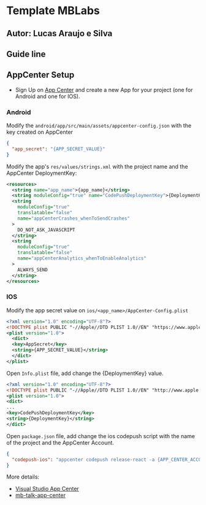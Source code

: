 # Template MBLabs

## Autor: Lucas Araujo e Silva

## Guide line

## AppCenter Setup
- Sign Up on [App Center](https://appcenter.ms/) and create a new App for your project (one for Android and one for IOS).

### Android
Modify the `android/app/src/main/assets/appcenter-config.json` with the key created on AppCenter
```json
{
  "app_secret": "{APP_SECRET_VALUE}"
}
```
Modify the app's `res/values/strings.xml` with the project name and the AppCenter DeploymentKey:

```xml
<resources>
  <string name="app_name">{app_name}</string>
  <string moduleConfig="true" name="CodePushDeploymentKey">{DeploymentKey}</string>
  <string
    moduleConfig="true"
    translatable="false"
    name="appCenterCrashes_whenToSendCrashes"
  >
    DO_NOT_ASK_JAVASCRIPT
  </string>
  <string
    moduleConfig="true"
    translatable="false"
    name="appCenterAnalytics_whenToEnableAnalytics"
  >
    ALWAYS_SEND
  </string>
</resources>
```

### IOS
Modify the app secret value on `ios/<app_name>/AppCenter-Config.plist` 

```xml
<?xml version="1.0" encoding="UTF-8"?>
<!DOCTYPE plist PUBLIC "-//Apple//DTD PLIST 1.0//EN" "https://www.apple.com/DTDs/PropertyList-1.0.dtd">
<plist version="1.0">
  <dict>
  <key>AppSecret</key>
  <string>{APP_SECRET_VALUE}</string>
  </dict>
</plist>
```
Open `Info.plist` file, add change the {DeploymentKey} value.

```xml
<?xml version="1.0" encoding="UTF-8"?>
<!DOCTYPE plist PUBLIC "-//Apple//DTD PLIST 1.0//EN" "http://www.apple.com/DTDs/PropertyList-1.0.dtd">
<plist version="1.0">
<dict>
...
<key>CodePushDeploymentKey</key>
<string>{DeploymentKey}</string>
</dict>
```

Open `package.json` file, add change the ios codepush script with the name of the project and the AppCenter Account.
```json
{
  "codepush-ios": "appcenter codepush release-react -a {APP_CENTER_ACCOUNT}/{APP_CENTER_PROJECT_NAME} -m -d Production --plist-file ./ios/{NAME_OF_PROJECT}/Info.plist",
}
```

More details: 
- [Visual Studio App Center](https://docs.microsoft.com/en-us/appcenter/sdk/getting-started/react-native)
- [mb-talk-app-center](https://github.dev/andrefangeloni/mb-talk-app-center#readme)
